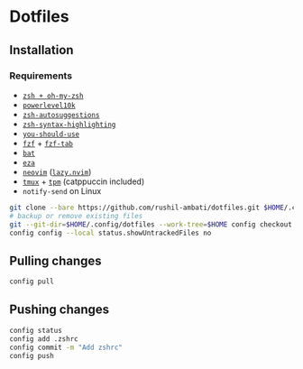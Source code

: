 # Dotfiles

## Installation

### Requirements

- [`zsh + oh-my-zsh`](https://github.com/ohmyzsh/ohmyzsh/wiki/Installing-ZSH)
- [`powerlevel10k`](https://github.com/romkatv/powerlevel10k?tab=readme-ov-file#oh-my-zsh)
- [`zsh-autosuggestions`](https://github.com/zsh-users/zsh-autosuggestions/blob/master/INSTALL.md#oh-my-zsh)
- [`zsh-syntax-highlighting`](https://github.com/zsh-users/zsh-syntax-highlighting/blob/master/INSTALL.md#oh-my-zsh)
- [`you-should-use`](https://github.com/MichaelAquilina/zsh-you-should-use?tab=readme-ov-file#installation)
- [`fzf`](https://github.com/junegunn/fzf?tab=readme-ov-file#installation) + [`fzf-tab`](https://github.com/Aloxaf/fzf-tab?tab=readme-ov-file#oh-my-zsh)
- [`bat`](https://github.com/sharkdp/bat?tab=readme-ov-file#installation)
- [`eza`](https://github.com/eza-community/eza/blob/main/INSTALL.md#installation)
- [`neovim`](https://github.com/neovim/neovim/blob/master/INSTALL.md) ([`lazy.nvim`](https://github.com/folke/lazy.nvim?tab=readme-ov-file#-installation))
- [`tmux`](https://github.com/tmux/tmux/wiki/Installing#installing-tmux) + [`tpm`](https://github.com/tmux-plugins/tpm?tab=readme-ov-file#installation) (catppuccin included)
- `notify-send` on Linux

```sh
git clone --bare https://github.com/rushil-ambati/dotfiles.git $HOME/.config/dotfiles
# backup or remove existing files
git --git-dir=$HOME/.config/dotfiles --work-tree=$HOME config checkout
config config --local status.showUntrackedFiles no
```

## Pulling changes

```sh
config pull
```

## Pushing changes

```sh
config status
config add .zshrc
config commit -m "Add zshrc"
config push
```
